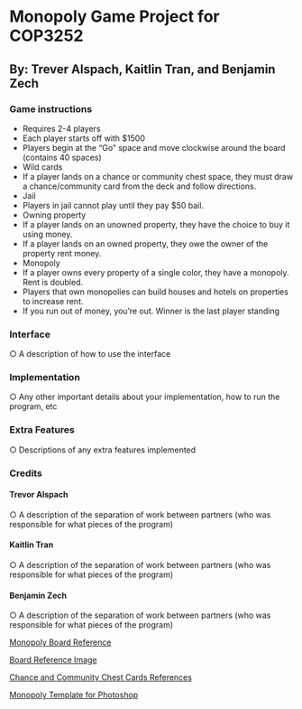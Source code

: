 # Monopoly Game Project for COP3252
## By: Trever Alspach, Kaitlin Tran, and Benjamin Zech

### Game instructions

- Requires 2-4 players
- Each player starts off with $1500
- Players begin at the “Go” space and move clockwise around the board (contains 40 spaces)
- Wild cards
- If a player lands on a chance or community chest space, they must draw a chance/community card from the deck and follow directions.
- Jail
- Players in jail cannot play until they pay $50 bail.
- Owning property
- If a player lands on an unowned property, they have the choice to buy it using money.
- If a player lands on an owned property, they owe the owner of the property rent money.
- Monopoly
- If a player owns every property of a single color, they have a monopoly. Rent is doubled.
- Players that own monopolies can build houses and hotels on properties to increase rent.
- If you run out of money, you’re out. Winner is the last player standing


### Interface

○ A description of how to use the interface

### Implementation

○ Any other important details about your implementation, how to run the program, etc

### Extra Features

○ Descriptions of any extra features implemented

### Credits

#### Trevor Alspach

○ A description of the separation of work between partners (who was responsible for what
pieces of the program)

#### Kaitlin Tran

○ A description of the separation of work between partners (who was responsible for what
pieces of the program)

#### Benjamin Zech

○ A description of the separation of work between partners (who was responsible for what
pieces of the program)

[Monopoly Board Reference](https://www.amazon.com/Hasbro-00009-482-Monopoly-Board/dp/B00CV5PN2W)

[Board Reference Image](SampleMonopolyBoard.jpg)

[Chance and Community Chest Cards References](https://www.monopolyland.com/list-monopoly-chance-community-chest-cards/)

[Monopoly Template for Photoshop](https://bradfrost.com/blog/post/monopoly-photoshop-template/)
